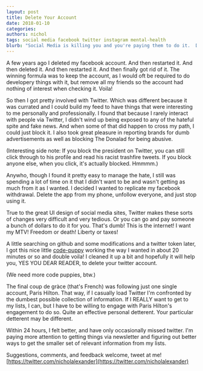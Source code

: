 ```yaml
---
layout: post
title: Delete Your Account
date: 2018-01-10
categories: 
authors: nichol
tags: social media facebook twitter instagram mental-health
blurb: "Social Media is killing you and you're paying them to do it.  Delete your accounts.  This is how I deleted Twitter." 
---
```


A few years ago I deleted my facebook account.  And then restarted it.  And then deleted it.  And then restarted it.  And then finally got rid of it.  The winning formula was to keep the account, as I would oft be required to do developery things with it, but remove all my friends so the account had nothing of interest when checking it.  Voila!

So then I got pretty involved with Twitter.  Which was different because it was currated and I could build my feed to have things that were interesting to me personally and professionally.  I found that because I rarely interact with people via Twitter, I didn't wind up being exposed to any of the hateful spite and fake news.  And when some of that did happen to cross my path, I could just block it.  I also took great pleasure in reporting brands for dumb advertisements as well as blocking The Donalad for being abusive.

(Interesting side note: If you block the president on Twitter, you can still click through to his profile and read his racist trashfire tweets.  If you block anyone else, when you click, it's actually blocked.  Hmmmm.)

Anywho, though I found it pretty easy to manage the hate, I still was spending a lot of time on it that I didn't want to be and wasn't getting as much from it as I wanted.  I decided I wanted to replicate my facebook withdrawal.  Delete the app from my phone, unfollow everyone, and just stop using it.  

True to the great UI design of social media sites, Twitter makes these sorts of changes very difficult and very tedious.  Or you can go and pay someone a bunch of dollars to do it for you.  That's dumb!  This is the internet!  I want my MTV!  Freedom or death!  Liberty or taxes!

A little searching on github and some modifications and a twitter token later, I got this nice little [code-puppy](https://github.com/nicholalexander/twitter-unfollow) working the way I wanted in about 20 minutes or so and double voila!  I cleaned it up a bit and hopefully it will help you, YES YOU DEAR READER, to delete your twitter account.

(We need more code puppies, btw.)

The final coup de gràce (that's French) was following just one single account, Paris Hilton.  That way, if I casually load Twitter I'm confronted by the dumbest possible collection of information.  If I REALLY want to get to my lists, I can, but I have to be willing to engage with Paris Hilton's engagement to do so.  Quite an effective personal detterent.  Your particular detterent may be different.

Within 24 hours, I felt better, and have only occasionally missed twitter.  I'm paying more attention to getting things via newsletter and figuring out better ways to get the smaller set of relevant information from my lists.

Suggestions, comments, and feedback welcome, tweet at me!  [https://twitter.com/nicholalexander](https://twitter.com/nicholalexander)